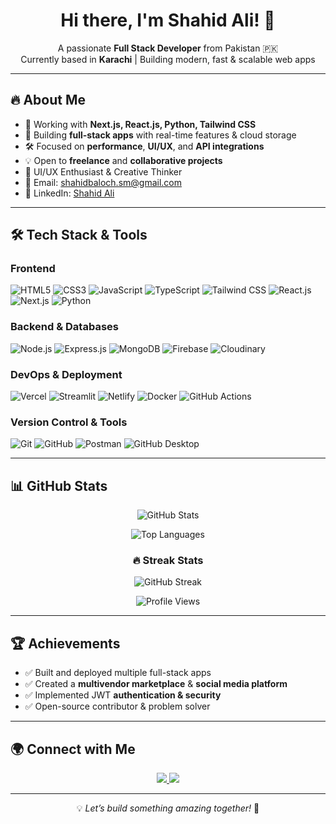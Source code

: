 <h1 align="center">Hi there, I'm Shahid Ali! 👋</h1>

<p align="center">
  A passionate <b>Full Stack Developer</b> from Pakistan 🇵🇰 <br />
  Currently based in <b>Karachi</b> | Building modern, fast & scalable web apps
</p>

---

## 🔥 About Me

- 🚀 Working with **Next.js, React.js, Python, Tailwind CSS**
- 🎯 Building **full-stack apps** with real-time features & cloud storage
- 🛠️ Focused on **performance**, **UI/UX**, and **API integrations**
- 💡 Open to **freelance** and **collaborative projects**
- 🎨 UI/UX Enthusiast & Creative Thinker
- 📩 Email: [shahidbaloch.sm@gmail.com](mailto:shahidbaloch.sm@gmail.com)
- 💼 LinkedIn: [Shahid Ali](https://www.linkedin.com/in/shahid-ali-64676a2ba/)

---

## 🛠 Tech Stack & Tools

### **Frontend**
![HTML5](https://img.shields.io/badge/HTML5-E34F26?style=flat&logo=html5&logoColor=white)
![CSS3](https://img.shields.io/badge/CSS3-1572B6?style=flat&logo=css3)
![JavaScript](https://img.shields.io/badge/JavaScript-F7DF1E?style=flat&logo=javascript&logoColor=black)
![TypeScript](https://img.shields.io/badge/TypeScript-3178C6?style=flat&logo=typescript)
![Tailwind CSS](https://img.shields.io/badge/TailwindCSS-38B2AC?style=flat&logo=tailwind-css)
![React.js](https://img.shields.io/badge/React.js-61DAFB?style=flat&logo=react)
![Next.js](https://img.shields.io/badge/Next.js-000000?style=flat&logo=nextdotjs)
![Python](https://img.shields.io/badge/Python-3776AB?style=flat&logo=python)

### **Backend & Databases**
![Node.js](https://img.shields.io/badge/Node.js-339933?style=flat&logo=node.js)
![Express.js](https://img.shields.io/badge/Express.js-000000?style=flat&logo=express)
![MongoDB](https://img.shields.io/badge/MongoDB-47A248?style=flat&logo=mongodb)
![Firebase](https://img.shields.io/badge/Firebase-FFCA28?style=flat&logo=firebase)
![Cloudinary](https://img.shields.io/badge/Cloudinary-4285F4?style=flat&logo=cloudinary)

### **DevOps & Deployment**
![Vercel](https://img.shields.io/badge/Vercel-000000?style=flat&logo=vercel)
![Streamlit](https://img.shields.io/badge/Streamlit-FF4B4B?style=flat&logo=streamlit)
![Netlify](https://img.shields.io/badge/Netlify-00C7B7?style=flat&logo=netlify)
![Docker](https://img.shields.io/badge/Docker-2496ED?style=flat&logo=docker)
![GitHub Actions](https://img.shields.io/badge/GitHub_Actions-2088FF?style=flat&logo=github-actions)

### **Version Control & Tools**
![Git](https://img.shields.io/badge/Git-F05032?style=flat&logo=git)
![GitHub](https://img.shields.io/badge/GitHub-181717?style=flat&logo=github)
![Postman](https://img.shields.io/badge/Postman-FF6C37?style=flat&logo=postman)
![GitHub Desktop](https://img.shields.io/badge/GitHub_Desktop-24292F?style=flat&logo=github&logoColor=blue)

---

## 📊 GitHub Stats

<div align="center">

![GitHub Stats](https://github-readme-stats.vercel.app/api?username=shahidali54&show_icons=true&theme=dark&text_color=FFFFFF)

![Top Languages](https://github-readme-stats.vercel.app/api/top-langs/?username=shahidali54&layout=compact&theme=dark&text_color=FFFFFF)

### 🔥 Streak Stats  
<p align="center">
  <img src="https://streak-stats.demolab.com/?user=shahidali54&theme=algolia" alt="GitHub Streak" />
</p>


![Profile Views](https://komarev.com/ghpvc/?username=shahidali54&color=blue)

</div>

---

## 🏆 Achievements

- ✅ Built and deployed multiple full-stack apps
- ✅ Created a **multivendor marketplace** & **social media platform**
- ✅ Implemented JWT **authentication & security**
- ✅ Open-source contributor & problem solver

---

## 🌍 Connect with Me

<p align="center">
  <a href="https://twitter.com/shahid_ali_0">
    <img src="https://img.shields.io/twitter/follow/shahidali?style=social" />
  </a>
  <a href="https://www.linkedin.com/in/shahid-ali-64676a2ba/">
    <img src="https://img.shields.io/badge/LinkedIn-Connect-blue?style=for-the-badge&logo=linkedin" />
  </a>
</p>

---

<p align="center">
💡 <i>Let’s build something amazing together!</i> 🚀
</p>
